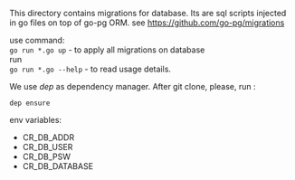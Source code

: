 
This directory contains migrations for database.
Its are sql scripts injected in go files on top of go-pg ORM.
see https://github.com/go-pg/migrations

use command:  
`go run *.go up` - to apply all migrations on database  
run  
`go run *.go --help` - to read usage details.

We use *dep* as dependency manager.
After git clone, please, run :

```
dep ensure
```

env variables:

- CR_DB_ADDR
- CR_DB_USER
- CR_DB_PSW
- CR_DB_DATABASE
